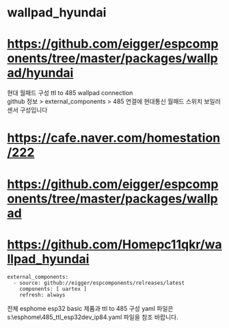 # wallpad_hyundai
# https://github.com/eigger/espcomponents/tree/master/packages/wallpad/hyundai


현대 월패드 구성 
ttl to 485 wallpad connection  
github 정보 > external_components >
485 연결에 현대통신 월패드 스위치 보일러 센서 구성입니다
    
# https://cafe.naver.com/homestation/222
 
# https://github.com/eigger/espcomponents/tree/master/packages/wallpad
 
# https://github.com/Homepc11qkr/wallpad_hyundai

    external_components:
      - source: github://eigger/espcomponents/relreases/latest
        components: [ uartex ]
        refresh: always
    

전체 esphome esp32 basic 제품과 ttl to 485 구성  yaml 파일은
s:\esphome\485_ttl_esp32dev_ip84.yaml
파일을 참조 바랍니다.
